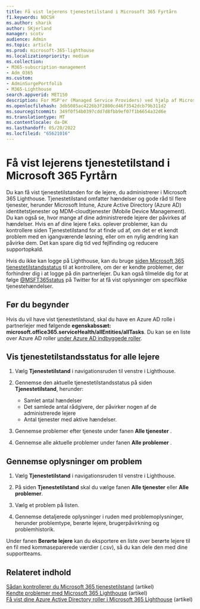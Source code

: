 ```yaml
---
title: Få vist lejerens tjenestetilstand i Microsoft 365 Fyrtårn
f1.keywords: NOCSH
ms.author: sharik
author: SKjerland
manager: scotv
audience: Admin
ms.topic: article
ms.prod: microsoft-365-lighthouse
ms.localizationpriority: medium
ms.collection:
- M365-subscription-management
- Adm_O365
ms.custom:
- AdminSurgePortfolib
- M365-Lighthouse
search.appverid: MET150
description: For MSP'er (Managed Service Providers) ved hjælp af Microsoft 365 Lighthouse kan du få mere at vide om, hvordan du får vist tilstanden for lejertjenesten.
ms.openlocfilehash: 3db5085ac4226b3f2800cd46f3542dcb79b311d2
ms.sourcegitcommit: 349f0f54b0397cdd7d8fbb9ef07f1b6654a32d6e
ms.translationtype: MT
ms.contentlocale: da-DK
ms.lasthandoff: 05/20/2022
ms.locfileid: "65621016"
---
```

# <a name="view-tenant-service-health-in-microsoft-365-lighthouse"></a>Få vist lejerens tjenestetilstand i Microsoft 365 Fyrtårn

Du kan få vist tjenestetilstanden for de lejere, du administrerer i Microsoft 365 Lighthouse. Tjenestetilstand omfatter hændelser og gode råd til flere tjenester, herunder Microsoft Intune, Azure Active Directory (Azure AD) identitetstjenester og MDM-cloudtjenester (Mobile Device Management). Du kan også se, hvor mange af dine administrerede lejere der påvirkes af hændelser. Hvis en af dine lejere f.eks. oplever problemer, kan du kontrollere siden Tjenestetilstand for at finde ud af, om det er et kendt problem med en igangværende løsning, eller om en nylig ændring kan påvirke dem. Det kan spare dig tid ved fejlfinding og reducere supportopkald.

Hvis du ikke kan logge på Lighthouse, kan du bruge [siden Microsoft 365 tjenestetilstandsstatus](https://status.office365.com/) til at kontrollere, om der er kendte problemer, der forhindrer dig i at logge på din partnerlejer. Du kan også tilmelde dig for at følge [@MSFT365status](https://twitter.com/MSFT365Status) på Twitter for at få vist oplysninger om specifikke tjenestehændelser.

## <a name="before-you-begin"></a>Før du begynder

Hvis du vil have vist tjenestetilstand, skal du have en Azure AD rolle i partnerlejer med følgende **egenskabssæt: microsoft.office365.serviceHealth/allEntities/allTasks**. Du kan se en liste over Azure AD roller [under Azure AD indbyggede roller](/azure/active-directory/roles/permissions-reference).

## <a name="view-service-health-status-for-all-tenants"></a>Vis tjenestetilstandsstatus for alle lejere

1. Vælg **Tjenestetilstand** i navigationsruden til venstre i Lighthouse.

2. Gennemse den aktuelle tjenestetilstandsstatus på siden **Tjenestetilstand**, herunder:

   - Samlet antal hændelser
   - Det samlede antal rådgivere, der påvirker nogen af de administrerede lejere
   - Antal tjenester med aktive hændelser.

3. Gennemse problemer efter tjeneste under fanen **Alle tjenester** .

4. Gennemse alle aktuelle problemer under fanen **Alle problemer** .

## <a name="review-issue-details"></a>Gennemse oplysninger om problem

1. Vælg **Tjenestetilstand** i navigationsruden til venstre i Lighthouse.

2. På siden **Tjenestetilstand** skal du vælge fanen **Alle tjenester** eller **Alle problemer**.

3. Vælg et problem på listen.

4. Gennemse detaljerede oplysninger i ruden med problemoplysninger, herunder problemtype, berørte lejere, brugerpåvirkning og problemhistorik.

Under fanen **Berørte lejere** kan du eksportere en liste over berørte lejere til en fil med kommaseparerede værdier (.csv), så du kan dele den med dine supportteams.

## <a name="related-content"></a>Relateret indhold

[Sådan kontrollerer du Microsoft 365 tjenestetilstand](/microsoft-365/enterprise/view-service-health) (artikel)\
[Kendte problemer med Microsoft 365 Lighthouse](m365-lighthouse-known-issues.md) (artikel)\
[Få vist dine Azure Active Directory roller i Microsoft 365 Lighthouse](m365-lighthouse-view-your-roles.md) (artikel)

